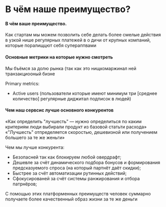 # В чём наше преимущество?

#### В чём ваше преимущество.

Как стартам мы можем позволить себе делать более смелые действия в узкой нише регулярных платежей в о дичи от крупных компаний, которые поралищцют себя супераппвами

#### Основные метрики на которые нужно смотреть

Мы бъёмся за долю рынка \(так как это нищкомаржинал ней транзакциооный бизне

Primary metrics:

* Active users \(пользователи которые имеют минимум три \[среднее количество\] регулярные диджитал подписок в людей\)

#### Чем наш сервсис лучше основного конкурентов

«Как определить "лучшесть" — нужно определиться по каким критериям люди выбирали продукт из базовой статьти расхода» «"Лучшесть" отпределяется скоростью, дешевизной или получением большего за те же женьги»

Чем мы лучше конкурента:

* Безопасней так как блокируем любой овердрафт;
* Дешевле за счёт динамического подбора бонусов и формирования предсказуемого спроса \(на который партнёт даёт скидки\);
* Быстрее за счёт автоматизации рутинных действий; 
* Сфокусированей за счёт системы ранжирования и отбора патрнёров;

С помощью этих платформенных преимуществ человек суммарно получаете более качественный образ жизни за те же деньги

